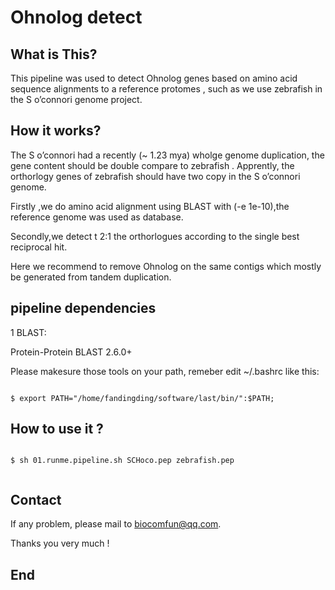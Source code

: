 # Ohnolog detect

## What is This?

  This pipeline was used to detect Ohnolog genes based on amino acid sequence alignments to a reference protomes , such as we use zebrafish in the S o’connori genome project. 
## How it works?
  The S o’connori had a recently (~ 1.23 mya) wholge genome duplication, the gene content should be double compare to zebrafish . Apprently, the orthorlogy genes of zebrafish should have two copy in the  S o’connori genome. 
  
  Firstly ,we do amino acid alignment using BLAST with (-e 1e-10),the reference genome was used as database.
  
  Secondly,we detect t 2:1 the orthorlogues according to the single best reciprocal hit.
  
  Here we recommend to remove Ohnolog on the same contigs which mostly be generated from tandem duplication. 
  
 
## pipeline dependencies


1 BLAST: 

  Protein-Protein BLAST 2.6.0+


  
Please makesure those tools on your path, remeber edit ~/.bashrc like this:

```

$ export PATH="/home/fandingding/software/last/bin/":$PATH;

```

## How to use it ?


```

$ sh 01.runme.pipeline.sh SCHoco.pep zebrafish.pep


```

## Contact

If any problem, please mail to biocomfun@qq.com.

Thanks you very much !

## End



